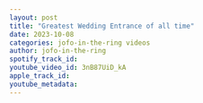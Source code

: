 ```yaml
---
layout: post
title: "Greatest Wedding Entrance of all time"
date: 2023-10-08
categories: jofo-in-the-ring videos
author: jofo-in-the-ring
spotify_track_id: 
youtube_video_id: 3nB87UiD_kA
apple_track_id: 
youtube_metadata: 
---
```

